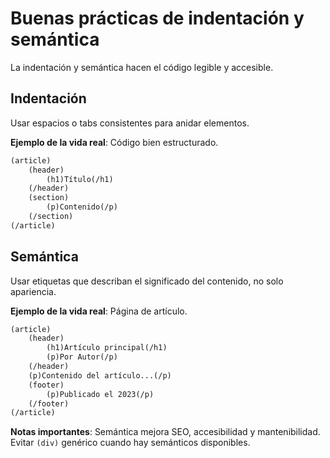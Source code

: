 # Buenas prácticas de indentación y semántica

La indentación y semántica hacen el código legible y accesible.

## Indentación

Usar espacios o tabs consistentes para anidar elementos.

**Ejemplo de la vida real**: Código bien estructurado.

```html
(article)
    (header)
        (h1)Título(/h1)
    (/header)
    (section)
        (p)Contenido(/p)
    (/section)
(/article)
```

## Semántica

Usar etiquetas que describan el significado del contenido, no solo apariencia.

**Ejemplo de la vida real**: Página de artículo.

```html
(article)
    (header)
        (h1)Artículo principal(/h1)
        (p)Por Autor(/p)
    (/header)
    (p)Contenido del artículo...(/p)
    (footer)
        (p)Publicado el 2023(/p)
    (/footer)
(/article)
```

**Notas importantes**: Semántica mejora SEO, accesibilidad y mantenibilidad. Evitar `(div)` genérico cuando hay semánticos disponibles.